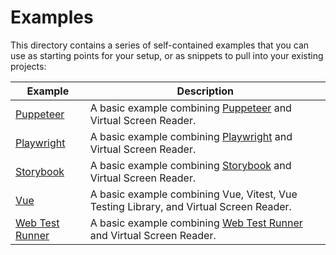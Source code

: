 # Examples

This directory contains a series of self-contained examples that you can use as
starting points for your setup, or as snippets to pull into your existing
projects:

| Example                              | Description                                                                                                               |
| ------------------------------------ | ------------------------------------------------------------------------------------------------------------------------- |
| [Puppeteer](./puppeteer)             | A basic example combining [Puppeteer](https://pptr.dev/) and Virtual Screen Reader.                                       |
| [Playwright](./playwright)           | A basic example combining [Playwright](https://playwright.dev) and Virtual Screen Reader.                                 |
| [Storybook](./storybook)             | A basic example combining [Storybook](https://storybook.js.org/) and Virtual Screen Reader.                               |
| [Vue](./vue)                         | A basic example combining Vue, Vitest, Vue Testing Library, and Virtual Screen Reader.                                    |
| [Web Test Runner](./web-test-runner) | A basic example combining [Web Test Runner](https://modern-web.dev/docs/test-runner/overview/) and Virtual Screen Reader. |
